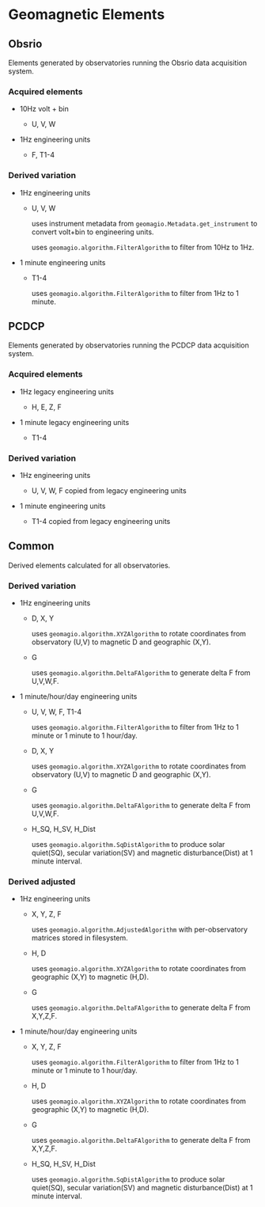 # Geomagnetic Elements



## Obsrio
Elements generated by observatories running the Obsrio data acquisition system.

### Acquired elements

- 10Hz volt + bin
  - U, V, W

- 1Hz engineering units
  - F, T1-4

### Derived variation

- 1Hz engineering units

  - U, V, W

    uses instrument metadata from `geomagio.Metadata.get_instrument` to convert volt+bin to engineering units.

    uses `geomagio.algorithm.FilterAlgorithm` to filter from 10Hz to 1Hz.

- 1 minute engineering units

  - T1-4

    uses `geomagio.algorithm.FilterAlgorithm` to filter from 1Hz to 1 minute.


## PCDCP
Elements generated by observatories running the PCDCP data acquisition system.

### Acquired elements

- 1Hz legacy engineering units

  - H, E, Z, F

- 1 minute legacy engineering units

  - T1-4

### Derived variation

- 1Hz engineering units

  - U, V, W, F copied from legacy engineering units

- 1 minute engineering units

  - T1-4 copied from legacy engineering units


## Common

Derived elements calculated for all observatories.

### Derived variation

- 1Hz engineering units
  - D, X, Y

    uses `geomagio.algorithm.XYZAlgorithm` to rotate coordinates from observatory (U,V) to magnetic D and geographic (X,Y).

  - G

    uses `geomagio.algorithm.DeltaFAlgorithm` to generate delta F from U,V,W,F.

- 1 minute/hour/day engineering units

  - U, V, W, F, T1-4

    uses `geomagio.algorithm.FilterAlgorithm` to filter from 1Hz to 1 minute or 1 minute to 1 hour/day.

  - D, X, Y

    uses `geomagio.algorithm.XYZAlgorithm` to rotate coordinates from observatory (U,V) to magnetic D and geographic (X,Y).

  - G

    uses `geomagio.algorithm.DeltaFAlgorithm` to generate delta F from U,V,W,F.

  - H_SQ, H_SV, H_Dist

    uses `geomagio.algorithm.SqDistAlgorithm` to produce  solar quiet(SQ), secular variation(SV) and
    magnetic disturbance(Dist) at 1 minute interval.

### Derived adjusted

- 1Hz engineering units
  - X, Y, Z, F

    uses `geomagio.algorithm.AdjustedAlgorithm` with per-observatory matrices stored in filesystem.

  - H, D

    uses `geomagio.algorithm.XYZAlgorithm` to rotate coordinates from geographic (X,Y) to magnetic (H,D).

  - G

    uses `geomagio.algorithm.DeltaFAlgorithm` to generate delta F from X,Y,Z,F.

- 1 minute/hour/day engineering units

  - X, Y, Z, F

    uses `geomagio.algorithm.FilterAlgorithm` to filter from 1Hz to 1 minute or 1 minute to 1 hour/day.

  - H, D

    uses `geomagio.algorithm.XYZAlgorithm` to rotate coordinates from geographic (X,Y) to magnetic (H,D).

  - G

    uses `geomagio.algorithm.DeltaFAlgorithm` to generate delta F from X,Y,Z,F.

  - H_SQ, H_SV, H_Dist

    uses `geomagio.algorithm.SqDistAlgorithm` to produce  solar quiet(SQ), secular variation(SV) and
    magnetic disturbance(Dist) at 1 minute interval.